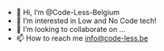 - 👋 Hi, I’m @Code-Less-Belgium
- 👀 I’m interested in Low and No Code tech!
- 💞️ I’m looking to collaborate on ...
- 📫 How to reach me info@code-less.be

<!---
Code-Less-Belgium/Code-Less-Belgium is a ✨ special ✨ repository because its `README.md` (this file) appears on your GitHub profile.
You can click the Preview link to take a look at your changes.
--->
